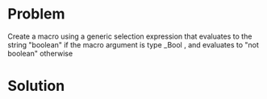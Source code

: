 # Problem
Create a macro using a generic selection expression that evaluates to the string
"boolean" if the macro argument is type _Bool , and evaluates to "not boolean"
otherwise
# Solution
